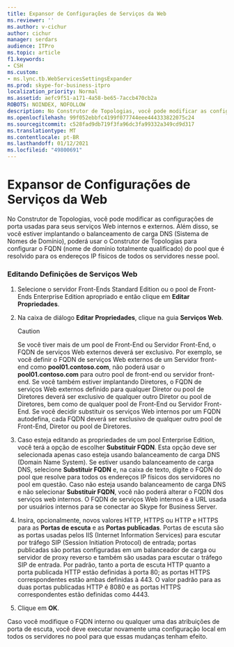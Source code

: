 ```yaml
---
title: Expansor de Configurações de Serviços da Web
ms.reviewer: ''
ms.author: v-cichur
author: cichur
manager: serdars
audience: ITPro
ms.topic: article
f1.keywords:
- CSH
ms.custom:
- ms.lync.tb.WebServicesSettingsExpander
ms.prod: skype-for-business-itpro
localization_priority: Normal
ms.assetid: aefc9f51-a171-4a58-be65-7accb470cb2a
ROBOTS: NOINDEX, NOFOLLOW
description: No Construtor de Topologias, você pode modificar as configurações de porta usadas para seus serviços Web internos e externos. Além disso, se você estiver implantando o balanceamento de carga DNS (Sistema de Nomes de Domínio), poderá usar o Construtor de Topologias para configurar o FQDN (nome de domínio totalmente qualificado) do pool que é resolvido para os endereços IP físicos de todos os servidores nesse pool.
ms.openlocfilehash: 99f052ebbfc4199f077744eee444333822075c24
ms.sourcegitcommit: c528fad9db719f3fa96dc3fa99332a349cd9d317
ms.translationtype: MT
ms.contentlocale: pt-BR
ms.lasthandoff: 01/12/2021
ms.locfileid: "49800691"
---
```

# <a name="web-services-settings-expander"></a>Expansor de Configurações de Serviços da Web
 
No Construtor de Topologias, você pode modificar as configurações de porta usadas para seus serviços Web internos e externos. Além disso, se você estiver implantando o balanceamento de carga DNS (Sistema de Nomes de Domínio), poderá usar o Construtor de Topologias para configurar o FQDN (nome de domínio totalmente qualificado) do pool que é resolvido para os endereços IP físicos de todos os servidores nesse pool.
  
### <a name="editing-web-services-settings"></a>Editando Definições de Serviços Web

1. Selecione o servidor Front-Ends Standard Edition ou o pool de Front-Ends Enterprise Edition apropriado e então clique em **Editar Propriedades**.
    
2. Na caixa de diálogo **Editar Propriedades**, clique na guia **Serviços Web**.
    
    > [!CAUTION]
    > Se você tiver mais de um pool de Front-End ou Servidor Front-End, o FQDN de serviços Web externos deverá ser exclusivo. Por exemplo, se você definir o FQDN de serviços Web externos de um Servidor front-end como **pool01.contoso.com**, não poderá usar o **pool01.contoso.com** para outro pool de front-end ou servidor front-end. Se você também estiver implantando Diretores, o FQDN de serviços Web externos definido para qualquer Diretor ou pool de Diretores deverá ser exclusivo de qualquer outro Diretor ou pool de Diretores, bem como de qualquer pool de Front-End ou Servidor Front-End. Se você decidir substituir os serviços Web internos por um FQDN autodefina, cada FQDN deverá ser exclusivo de qualquer outro pool de Front-End, Diretor ou pool de Diretores.
  
3. Caso esteja editando as propriedades de um pool Enterprise Edition, você terá a opção de escolher **Substituir FQDN**. Esta opção deve ser selecionada apenas caso esteja usando balanceamento de carga DNS (Domain Name System). Se estiver usando balanceamento de carga DNS, selecione **Substituir FQDN** e, na caixa de texto, digite o FQDN do pool que resolve para todos os endereços IP físicos dos servidores no pool em questão. Caso não esteja usando balanceamento de carga DNS e não selecionar **Substituir FQDN**, você não poderá alterar o FQDN dos serviços web internos. O FQDN de serviços Web internos é a URL usada por usuários internos para se conectar ao Skype for Business Server.
    
4. Insira, opcionalmente, novos valores HTTP, HTTPS ou HTTP e HTTPS para as **Portas de escuta** e as **Portas publicadas**. Portas de escuta são as portas usadas pelos IIS (Internet Information Services) para escutar por tráfego SIP (Session Initiation Protocol) de entrada; portas publicadas são portas configuradas em um balanceador de carga ou servidor de proxy reverso e também são usadas para escutar o tráfego SIP de entrada. Por padrão, tanto a porta de escuta HTTP quanto a porta publicada HTTP estão definidas à porta 80; as portas HTTPS correspondentes estão ambas definidas à 443. O valor padrão para as duas portas publicadas HTTP é 8080 e as portas HTTPS correspondentes estão definidas como 4443.
    
5. Clique em **OK**.
    
Caso você modifique o FQDN interno ou qualquer uma das atribuições de porta de escuta, você deve executar novamente uma configuração local em todos os servidores no pool para que essas mudanças tenham efeito.
  

